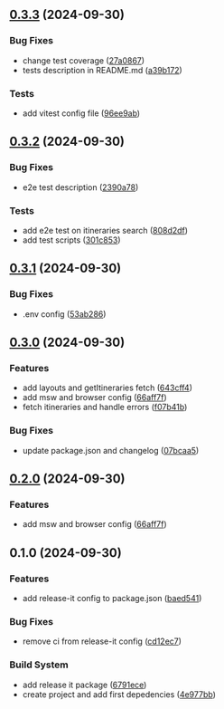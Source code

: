 

## [0.3.3](https://github.com/joan-vandenbulcke/test-modelity/compare/0.3.2...0.3.3) (2024-09-30)


### Bug Fixes

* change test coverage ([27a0867](https://github.com/joan-vandenbulcke/test-modelity/commit/27a0867875637cf894b6a1121aad5bace23f9d69))
* tests description in README.md ([a39b172](https://github.com/joan-vandenbulcke/test-modelity/commit/a39b172aa5f5a06a2ef1d9423f4f81fdade388cc))


### Tests

* add vitest config file ([96ee9ab](https://github.com/joan-vandenbulcke/test-modelity/commit/96ee9abe6b79cb84e77c08e1391585959a817851))

## [0.3.2](https://github.com/joan-vandenbulcke/test-modelity/compare/0.3.1...0.3.2) (2024-09-30)


### Bug Fixes

* e2e test description ([2390a78](https://github.com/joan-vandenbulcke/test-modelity/commit/2390a78ec1bea0235680061f2aea2208e0e01693))


### Tests

* add e2e test on itineraries search ([808d2df](https://github.com/joan-vandenbulcke/test-modelity/commit/808d2df1930abc7d8ffafff5f515929df147bd2d))
* add test scripts ([301c853](https://github.com/joan-vandenbulcke/test-modelity/commit/301c853c69f314916cb7d0598550c79a6d542f8c))

## [0.3.1](https://github.com/joan-vandenbulcke/test-modelity/compare/0.3.0...0.3.1) (2024-09-30)


### Bug Fixes

* .env config ([53ab286](https://github.com/joan-vandenbulcke/test-modelity/commit/53ab2869500bf550d8a296dd755e0877e20da8fb))

## [0.3.0](https://github.com/joan-vandenbulcke/test-modelity/compare/0.1.0...0.3.0) (2024-09-30)


### Features

* add layouts and getItineraries fetch ([643cff4](https://github.com/joan-vandenbulcke/test-modelity/commit/643cff4846756570a1be6fef48e92d53a6443dfa))
* add msw and browser config ([66aff7f](https://github.com/joan-vandenbulcke/test-modelity/commit/66aff7fded26ab44a95986ce7c50f9c92d0cbe78))
* fetch itineraries and handle errors ([f07b41b](https://github.com/joan-vandenbulcke/test-modelity/commit/f07b41b5dd56cbc2be7f48ca8c75468ec9cecb87))


### Bug Fixes

* update package.json and changelog ([07bcaa5](https://github.com/joan-vandenbulcke/test-modelity/commit/07bcaa55176cf4edc31c21fd8e1ed394a86519a8))

## [0.2.0](https://github.com/joan-vandenbulcke/test-modelity/compare/0.1.0...0.2.0) (2024-09-30)


### Features

* add msw and browser config ([66aff7f](https://github.com/joan-vandenbulcke/test-modelity/commit/66aff7fded26ab44a95986ce7c50f9c92d0cbe78))

## 0.1.0 (2024-09-30)


### Features

* add release-it config to package.json ([baed541](https://github.com/joan-vandenbulcke/test-modelity/commit/baed5414bd2dba0a14fc6b81a331f315e35d6e40))


### Bug Fixes

* remove ci from release-it config ([cd12ec7](https://github.com/joan-vandenbulcke/test-modelity/commit/cd12ec74cb88ee33ebcba769e493dd8fa24f18db))


### Build System

* add release it package ([6791ece](https://github.com/joan-vandenbulcke/test-modelity/commit/6791ece0622a2224550c6425fcb76794f3020535))
* create project and add first depedencies ([4e977bb](https://github.com/joan-vandenbulcke/test-modelity/commit/4e977bb455742f21a8ed7177d573d319d0e4931b))
